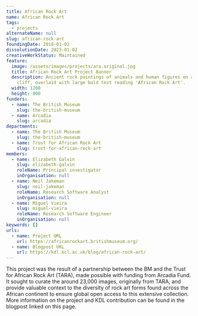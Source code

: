 ```yaml
---
title: African Rock Art
name: African Rock Art
tags:
  - projects
alternateName: null
slug: african-rock-art
foundingDate: 2018-01-02
dissolutionDate: 2023-01-02
creativeWorkStatus: Maintained
feature:
  image: /assets/images/projects/ara.original.jpg
  title: African Rock Art Project Banner
  description: Ancient rock paintings of animals and human figures on a desert
    cliff, overlaid with large bold text reading 'African Rock Art'.
  width: 1200
  height: 800
funders:
  - name: The British Museum
    slug: the-british-museum
  - name: Arcadia
    slug: arcadia
departments:
  - name: The British Museum
    slug: the-british-museum
  - name: Trust for African Rock Art
    slug: trust-for-african-rock-art
members:
  - name: Elizabeth Galvin
    slug: elizabeth-galvin
    roleName: Principal investigator
    inOrganisation: null
  - name: Neil Jakeman
    slug: neil-jakeman
    roleName: Research Software Analyst
    inOrganisation: null
  - name: Miguel Vieira
    slug: miguel-vieira
    roleName: Research Software Engineer
    inOrganisation: null
keywords: []
urls:
  - name: Project URL
    url: https://africanrockart.britishmuseum.org/
  - name: Blogpost URL
    url: https://kdl.kcl.ac.uk/blog/african-rock-art/
---
```


This project was the result of a partnership between the BM and the Trust for African Rock Art (TARA), made possible with funding from Arcadia Fund. It sought to curate the around 23,000 images, originally from TARA, and provide valuable context to the diversity of rock art forms found across the African continent to ensure global open access to this extensive collection.
More information on the project and KDL contribution can be found in the blogpost linked on this page.
